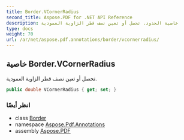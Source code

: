 ```yaml
---
title: Border.VCornerRadius
second_title: Aspose.PDF for .NET API Reference
description: خاصية الحدود. تحصل أو تعين نصف قطر الزاوية العمودية
type: docs
weight: 70
url: /ar/net/aspose.pdf.annotations/border/vcornerradius/
---
```

## خاصية Border.VCornerRadius

تحصل أو تعين نصف قطر الزاوية العمودية.

```csharp
public double VCornerRadius { get; set; }
```

### انظر أيضًا

* class [Border](../)
* namespace [Aspose.Pdf.Annotations](../../../aspose.pdf.annotations/)
* assembly [Aspose.PDF](../../../)